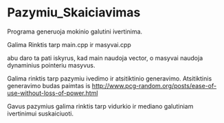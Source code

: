 # Pazymiu_Skaiciavimas

Programa generuoja mokinio galutini ivertinima.

Galima Rinktis tarp main.cpp ir masyvai.cpp

abu daro ta pati iskyrus, kad main naudoja vector, o masyvai naudoja dynaminius pointeriu masyvus.

Galima rinktis tarp pazymiu ivedimo ir atsitiktinio generavimo.
Atsitiktinis generavimo budas paimtas is http://www.pcg-random.org/posts/ease-of-use-without-loss-of-power.html

Gavus pazymius galima rinktis tarp vidurkio ir mediano galutiniam ivertinimui suskaiciuoti.
